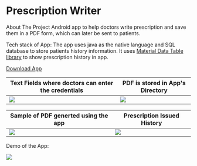 # Prescription Writer
About The Project
Android app to help doctors write prescription and save them in a PDF form, which can later be sent to patients. 

Tech stack of App:
The app uses java as the native language and SQL database to store patients history information. It uses [Material Data Table library](https://github.com/salehyarahmadi/DataTable) to show prescription history in app.

[Download App](https://drive.google.com/drive/u/0/folders/1FGLctXqljXBiMcQmRqd5Yvh6T5uonUQT)



Text Fields where doctors can enter the credentials | PDF is stored in App's Directory 
------------ | -------------
![](https://i.ibb.co/3yMd872/04.jpg) | ![](https://i.ibb.co/8r1z0Nh/03.jpg)


Sample of PDF generted using the app | Prescription Issued History
------------ | -------------
![](https://i.ibb.co/g7XndKs/02.jpg) | ![](https://i.ibb.co/mvvBRKw/05.jpg)

Demo of the App: 


![](https://media.giphy.com/media/bfXxKnZ5Vhg0DtptNI/giphy.gif)
